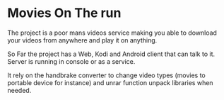 # Movies On The run
The project is a poor mans videos service making you able to download your videos from anywhere and play it on anything.

So Far the project has a Web, Kodi and Android client that can talk to it.
Server is running in console or as a service.

It rely on the handbrake converter to change video types (movies to portable device for instance) and unrar function unpack libraries when needed.
